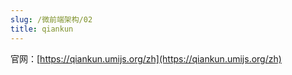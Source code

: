 ```yaml
---
slug: /微前端架构/02  
title: qiankun
---
```


官网：[https://qiankun.umijs.org/zh](https://qiankun.umijs.org/zh)